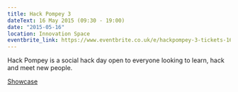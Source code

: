 ```yaml
---
title: Hack Pompey 3
dateText: 16 May 2015 (09:30 - 19:00)
date: "2015-05-16"
location: Innovation Space
eventbrite_link: https://www.eventbrite.co.uk/e/hackpompey-3-tickets-16615062098#
---
```


Hack Pompey is a social hack day open to everyone looking to learn, hack and meet new people.

[Showcase](https://www.youtube.com/watch?v=urzqs0GdwxE)
